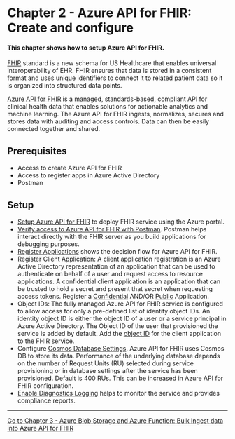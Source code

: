 # Chapter 2 - Azure API for FHIR: Create and configure

#### This chapter shows how to setup Azure API for FHIR.

[FHIR](https://hl7.org/fhir/) standard is a new schema for US Healthcare that enables universal interoperability of EHR. FHIR ensures that data is stored in a consistent format and uses unique identifiers to connect it to related patient data so it is organized into structured data points.

[Azure API for FHIR](https://docs.microsoft.com/en-us/azure/healthcare-apis/) is a managed, standards-based, compliant API for clinical health data that enables solutions for actionable analytics and machine learning.
The Azure API for FHIR ingests, normalizes, secures and stores data with auditing and access controls. Data can then be easily connected together and shared.

## Prerequisites
* Access to create Azure API for FHIR
* Access to register apps in Azure Active Directory
* Postman 

## Setup
* [Setup Azure API for FHIR](https://docs.microsoft.com/en-us/azure/healthcare-apis/fhir-paas-portal-quickstart) to deploy FHIR service using the Azure portal.
* [Verify access to Azure API for FHIR with Postman](https://docs.microsoft.com/en-us/azure/healthcare-apis/access-fhir-postman-tutorial). Postman helps interact directly with the FHIR server as you build applications for debugging purposes.
* [Register Applications](https://docs.microsoft.com/en-us/azure/healthcare-apis/tutorial-1-decision-flow) shows the decision flow for Azure API for FHIR.
* Register Client Application: A client application registration is an Azure Active Directory representation of an application that can be used to authenticate on behalf of a user and request access to resource applications. A confidential client application is an application that can be trusted to hold a secret and present that secret when requesting access tokens.
  Register a [Confidential](https://docs.microsoft.com/en-us/azure/healthcare-apis/register-confidential-azure-ad-client-app) AND/OR [Public](https://docs.microsoft.com/en-us/azure/healthcare-apis/register-public-azure-ad-client-app) Application.
* Object IDs: The fully managed Azure API for FHIR service is configured to allow access for only a pre-defined list of identity object IDs. An identity object ID is either the object ID of a user or a service principal in Azure Active Directory. The Object ID of the user that provisioned the service is added by default. Add the [object ID](https://docs.microsoft.com/en-us/azure/healthcare-apis/find-identity-object-ids) for the client application to the FHIR service.
* Configure [Cosmos Database Settings](https://docs.microsoft.com/en-us/azure/healthcare-apis/configure-database). Azure API for FHIR uses Cosmos DB to store its data. Performance of the underlying database depends on the number of Request Units (RU) selected during service provisioning or in database settings after the service has been provisioned. Default is 400 RUs. This can be increased in Azure API for FHIR configuration. 
* [Enable Diagnostics Logging](https://docs.microsoft.com/en-us/azure/healthcare-apis/enable-diagnostic-logging) helps to monitor the service and provides compliance reports.


***

[Go to Chapter 3 - Azure Blob Storage and Azure Function: Bulk Ingest data into Azure API for FHIR](../Chapter3-AzureBlobStorageandAzureFunction/ReadMe.md)
